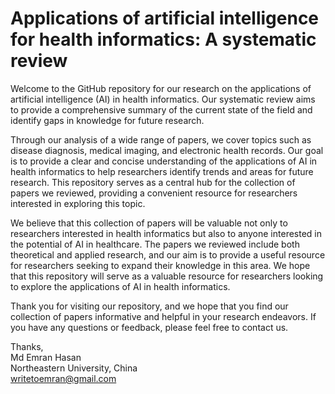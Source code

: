 # Applications of artificial intelligence for health informatics: A systematic review

Welcome to the GitHub repository for our research on the applications of artificial intelligence (AI) in health informatics. Our systematic review aims to provide a comprehensive summary of the current state of the field and identify gaps in knowledge for future research.

Through our analysis of a wide range of papers, we cover topics such as disease diagnosis, medical imaging, and electronic health records. Our goal is to provide a clear and concise understanding of the applications of AI in health informatics to help researchers identify trends and areas for future research. This repository serves as a central hub for the collection of papers we reviewed, providing a convenient resource for researchers interested in exploring this topic.

We believe that this collection of papers will be valuable not only to researchers interested in health informatics but also to anyone interested in the potential of AI in healthcare. The papers we reviewed include both theoretical and applied research, and our aim is to provide a useful resource for researchers seeking to expand their knowledge in this area. We hope that this repository will serve as a valuable resource for researchers looking to explore the applications of AI in health informatics.

Thank you for visiting our repository, and we hope that you find our collection of papers informative and helpful in your research endeavors. If you have any questions or feedback, please feel free to contact us.

Thanks, <br>
Md Emran Hasan <br>
Northeastern University, China <br>
writetoemran@gmail.com <br>

